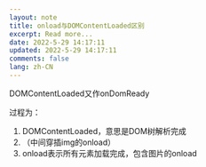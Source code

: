 ```yaml
---
layout: note
title: onload与DOMContentLoaded区别
excerpt: Read more...
date: 2022-5-29 14:17:11
updated: 2022-5-29 14:17:11
comments: false
lang: zh-CN
---
```


DOMContentLoaded又作onDomReady

过程为：

1. DOMContentLoaded，意思是DOM树解析完成
2. （中间穿插img的onload）
3. onload表示所有元素加载完成，包含图片的onload
  